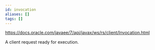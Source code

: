 ```yaml
---
id: invocation
aliases: []
tags: []
---
```


https://docs.oracle.com/javaee/7/api/javax/ws/rs/client/Invocation.html

A client request ready for execution.
